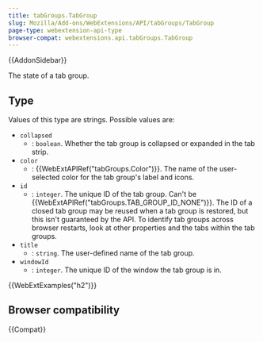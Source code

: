```yaml
---
title: tabGroups.TabGroup
slug: Mozilla/Add-ons/WebExtensions/API/tabGroups/TabGroup
page-type: webextension-api-type
browser-compat: webextensions.api.tabGroups.TabGroup
---
```


{{AddonSidebar}}

The state of a tab group.

## Type

Values of this type are strings. Possible values are:

- `collapsed`
  - : `boolean`. Whether the tab group is collapsed or expanded in the tab strip.
- `color`
  - : {{WebExtAPIRef("tabGroups.Color")}}. The name of the user-selected color for the tab group's label and icons.
- `id`
  - : `integer`. The unique ID of the tab group. Can't be {{WebExtAPIRef("tabGroups.TAB_GROUP_ID_NONE")}}. The ID of a closed tab group may be reused when a tab group is restored, but this isn't guaranteed by the API. To identify tab groups across browser restarts, look at other properties and the tabs within the tab groups.
- `title`
  - : `string`. The user-defined name of the tab group.
- `windowId`
  - : `integer`. The unique ID of the window the tab group is in.

{{WebExtExamples("h2")}}

## Browser compatibility

{{Compat}}
